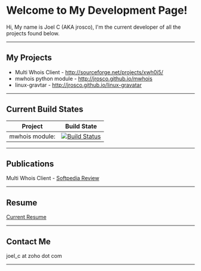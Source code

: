 Welcome to My Development Page!
===================
Hi, My name is Joel C (AKA jrosco), I'm the current developer of all the projects found below.

***
My Projects
---
* Multi Whois Client - http://sourceforge.net/projects/xwh0i5/
* mwhois python module - http://jrosco.github.io/mwhois 
* linux-gravtar -  http://jrosco.github.io/linux-gravatar

***

Current Build States
---
|Project|Build State|
|---|---|
| mwhois module:| [![Build Status](https://travis-ci.org/jrosco/mwhois.svg?branch=master)](https://travis-ci.org/jrosco/mwhois)|

***

Publications
---
Multi Whois Client - [Softpedia Review](http://www.softpedia.com/get/Network-Tools/Traceroute-Whois-Tools/Multi-Whois.shtml)

***

Resume
---
[Current Resume](http://www.doyoubuzz.com/joel-cumberland)

***
Contact Me
---
joel_c at zoho dot com

***

